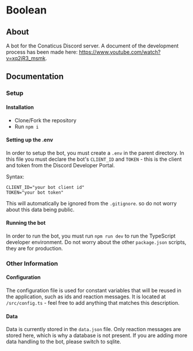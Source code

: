 # Boolean

## About
A bot for the Conaticus Discord server. A document of the development process has been made here: https://www.youtube.com/watch?v=xq2jR3_msmk. 

## Documentation

### Setup

#### Installation

- Clone/Fork the repository
- Run `npm i`

#### Setting up the .env

In order to setup the bot, you must create a `.env` in the parent directory.
In this file you must declare the bot's `CLIENT_ID` and `TOKEN` - this is the client and token from the Discord Developer Portal.

Syntax:
```env
CLIENT_ID="your bot client id"
TOKEN="your bot token"
```

This will automatically be ignored from the `.gitignore`. so do not worry about this data being public.

#### Running the bot

In order to run the bot, you must run `npm run dev` to run the TypeScript developer environment. Do not worry about the other `package.json` scripts, they are for production.

### Other Information

#### Configuration

The configuration file is used for constant variables that will be reused in the application, such as ids and reaction messages. It is located at `/src/config.ts` - feel free to add anything that matches this description.

#### Data

Data is currently stored in the `data.json` file. Only reaction messages are stored here, which is why a database is not present. If you are adding more data handling to the bot, please switch to sqlite.
